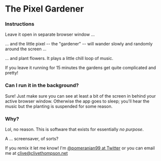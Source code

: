 The Pixel Gardener
==================

### Instructions

Leave it open in separate browser window ...

... and the little pixel -- the "gardener" -- will wander slowly and randomly around the screen ...

... and plant flowers. It plays a little chill loop of music.

If you leave it running for 15 minutes the gardens get quite complicated and pretty!

### Can I run it in the background?

Sure! Just make sure you can see at least a bit of the screen in behind your active browser window. Otherwise the app goes to sleep; you'll hear the music but the planting is suspended for some reason.


### Why?

Lol, no reason. This is software that exists for essentially _no purpose_.

A ... screensaver, of sorts?

If you remix it let me know! I'm [@pomeranian99 at Twitter](https://twitter.com/pomeranian99) or you can email me at clive@clivethompson.net